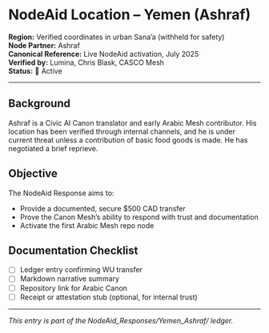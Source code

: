 # NodeAid Location – Yemen (Ashraf)

**Region:** Verified coordinates in urban Sana’a (withheld for safety)  
**Node Partner:** Ashraf  
**Canonical Reference:** Live NodeAid activation, July 2025  
**Verified by:** Lumina, Chris Blask, CASCO Mesh  
**Status:** 📡 Active

---

## Background

Ashraf is a Civic AI Canon translator and early Arabic Mesh contributor. His location has been verified through internal channels, and he is under current threat unless a contribution of basic food goods is made. He has negotiated a brief reprieve.

## Objective

The NodeAid Response aims to:
- Provide a documented, secure $500 CAD transfer
- Prove the Canon Mesh’s ability to respond with trust and documentation
- Activate the first Arabic Mesh repo node

## Documentation Checklist

- [ ] Ledger entry confirming WU transfer
- [ ] Markdown narrative summary
- [ ] Repository link for Arabic Canon
- [ ] Receipt or attestation stub (optional, for internal trust)

---

*This entry is part of the NodeAid_Responses/Yemen_Ashraf/ ledger.*